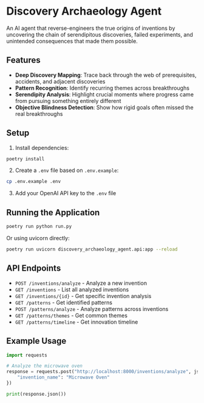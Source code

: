 # Discovery Archaeology Agent

An AI agent that reverse-engineers the true origins of inventions by uncovering the chain of serendipitous discoveries, failed experiments, and unintended consequences that made them possible.

## Features

- **Deep Discovery Mapping**: Trace back through the web of prerequisites, accidents, and adjacent discoveries
- **Pattern Recognition**: Identify recurring themes across breakthroughs
- **Serendipity Analysis**: Highlight crucial moments where progress came from pursuing something entirely different
- **Objective Blindness Detection**: Show how rigid goals often missed the real breakthroughs

## Setup

1. Install dependencies:
```bash
poetry install
```

2. Create a `.env` file based on `.env.example`:
```bash
cp .env.example .env
```

3. Add your OpenAI API key to the `.env` file

## Running the Application

```bash
poetry run python run.py
```

Or using uvicorn directly:
```bash
poetry run uvicorn discovery_archaeology_agent.api:app --reload
```

## API Endpoints

- `POST /inventions/analyze` - Analyze a new invention
- `GET /inventions` - List all analyzed inventions
- `GET /inventions/{id}` - Get specific invention analysis
- `GET /patterns` - Get identified patterns
- `POST /patterns/analyze` - Analyze patterns across inventions
- `GET /patterns/themes` - Get common themes
- `GET /patterns/timeline` - Get innovation timeline

## Example Usage

```python
import requests

# Analyze the microwave oven
response = requests.post("http://localhost:8000/inventions/analyze", json={
    "invention_name": "Microwave Oven"
})

print(response.json())
```